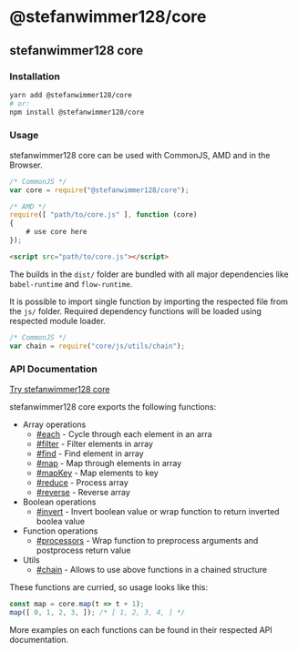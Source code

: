 # @stefanwimmer128/core

## stefanwimmer128 core

### Installation

``` bash
yarn add @stefanwimmer128/core
# or:
npm install @stefanwimmer128/core
```

### Usage

stefanwimmer128 core can be used with CommonJS, AMD and in the Browser.

``` javascript
/* CommonJS */
var core = require("@stefanwimmer128/core");
```

``` javascript
/* AMD */
require([ "path/to/core.js" ], function (core)
{
    # use core here
});
```

``` html
<script src="path/to/core.js"></script>
```

The builds in the `dist/` folder are bundled with all major dependencies like `babel-runtime` and `flow-runtime`.

It is possible to import single function by importing the respected file from the `js/` folder. Required dependency functions will be loaded using respected module loader.

``` javascript
/* CommonJS */
var chain = require("core/js/utils/chain");
```

### API Documentation

[Try stefanwimmer128 core](https://npm.runkit.com/@stefanwimmer128/core)

stefanwimmer128 core exports the following functions:

- Array operations
  - [#each](docs/array/each.md) - Cycle through each element in an arra
  - [#filter](docs/array/filter.md) - Filter elements in array
  - [#find](docs/array/find.md) - Find element in array
  - [#map](docs/array/map.md) - Map through elements in array
  - [#mapKey](docs/array/mapKey.md) - Map elements to key
  - [#reduce](docs/array/reduce.md) - Process array
  - [#reverse](docs/array/reverse.md) - Reverse array
- Boolean operations
  - [#invert](docs/boolean/invert.md) - Invert boolean value or wrap function to return inverted boolea value
- Function operations
  - [#processors](docs/function/processors.md) - Wrap function to preprocess arguments and postprocess return value
- Utils
  - [#chain](docs/utils/chain.md) - Allows to use above functions in a chained structure

These functions are curried, so usage looks like this:

``` javascript
const map = core.map(t => t + 1);
map([ 0, 1, 2, 3, ]); /* [ 1, 2, 3, 4, ] */
```

More examples on each functions can be found in their respected API documentation.
